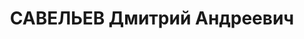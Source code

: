 ---
title: САВЕЛЬЕВ Дмитрий Андреевич
description: 1905 г.р., русский, м.р. с.Благовещенское, Владимирский р-н, Иваново-Промышленная
  обл., м.п. г.Калинин.  Арестован 08.05.1937. Осужден 05.10.1940 ОСО при НКВД СССР
  за разглашение гостайны на 8 лет лишения свободы. Прибыл 22.12.1940 из тюрьмы г.Калинина.
  Освобожден 08.05.1945. Реабилитирован 26.11.1956 военным трибуналом МВО.
---